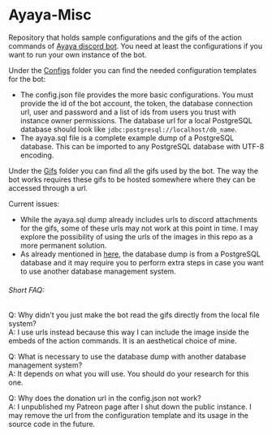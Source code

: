 # Ayaya-Misc

Repository that holds sample configurations and the gifs of the action commands of [Ayaya discord bot](https://github.com/Ayaya-Team/Ayaya-Bot/tree/master).
You need at least the configurations if you want to run your own instance of the bot.

Under the [Configs](https://github.com/Ayaya-Team/Ayaya-Misc/tree/main/Configs) folder you can find the needed configuration templates for the bot:
- The config.json file provides the more basic configurations. You must provide the id of the bot account, the token, the database connection url, user and password and a list of ids from users you trust with instance owner permissions. The database url for a local PostgreSQL database should look like `jdbc:postgresql://localhost/db_name`.
- The ayaya.sql file is a complete example dump of a PostgreSQL database. This can be imported to any PostgreSQL database with UTF-8 encoding.

Under the [Gifs](https://github.com/Ayaya-Team/Ayaya-Misc/tree/main/Gifs) folder you can find all the gifs used by the bot. The way the bot works requires these gifs to be hosted somewhere where they can be accessed through a url.

Current issues:
- While the ayaya.sql dump already includes urls to discord attachments for the gifs, some of these urls may not work at this point in time. I may explore the possibility of using the urls of the images in this repo as a more permanent solution.
- As already mentioned in [here](https://github.com/Ayaya-Team/Ayaya-Bot/tree/master), the database dump is from a PostgreSQL database and it may require you to perform extra steps in case you want to use another database management system.

###### Short FAQ:

Q: Why didn't you just make the bot read the gifs directly from the local file system?  
A: I use urls instead because this way I can include the image inside the embeds of the action commands. It is an aesthetical choice of mine.

Q: What is necessary to use the database dump with another database management system?  
A: It depends on what you will use. You should do your research for this one.

Q: Why does the donation url in the config.json not work?  
A: I unpublished my Patreon page after I shut down the public instance. I may remove the url from the configuration template and its usage in the source code in the future.
